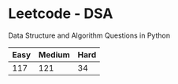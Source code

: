 # Leetcode - DSA

Data Structure and Algorithm Questions in Python

| Easy   |  Medium  | Hard |
|--------|----------|------|
|   117  |    121   |  34  |

